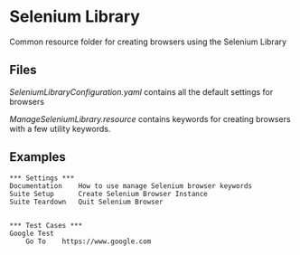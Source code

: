 # Selenium Library

Common resource folder for creating browsers using the Selenium Library

## Files

*SeleniumLibraryConfiguration.yaml* contains all the default settings for browsers

*ManageSeleniumLibrary.resource* contains keywords for creating browsers with a few utility keywords.

## Examples

```robot
*** Settings ***
Documentation    How to use manage Selenium browser keywords
Suite Setup      Create Selenium Browser Instance
Suite Teardown   Quit Selenium Browser


*** Test Cases ***
Google Test
    Go To    https://www.google.com

```
